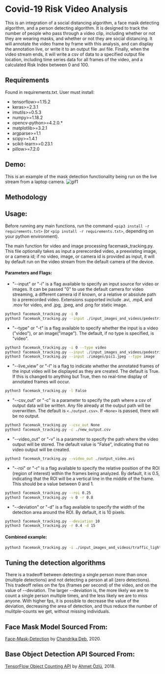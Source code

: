 # Covid-19 Risk Video Analysis
This is an integration of a social distancing algorithm, a face mask detecting algorithm, and a person detecting algorithm. It is designed to track the number of people who pass through a video clip, including whether or not they are wearing masks, and whether or not they are social distancing. It will annotate the video frame by frame with this analysis, and can display the annotation live, or write it to an output file .avi file. Finally, when the video stream ends, it will write a csv of data to a specified output file location, including time series data for all frames of the video, and a calculated Risk Index between 0 and 100.

## Requirements
Found in requirements.txt. User must install:
- tensorflow>=1.15.2
- keras>=2.3.1
- imutils>=0.5.3
- numpy>=1.18.2
- opencv-python>=4.2.0.*
- matplotlib>=3.2.1
- argparse>=1.1
- scipy>=1.4.1
- scikit-learn>=0.23.1
- pillow>=7.2.0

## Demo:
This is an example of the mask detection functionality being run on the live stream from a laptop camera.
![gif1](./embedded/demoGif.gif)

## Methodology


## Usage:
Before running any main functions, run the command `<pip3 install -r requirements.txt>` (or `<pip install -r requirements.txt>`, depending on your python environment).

The main function for video and image processing facemask_tracking.py. This file optionally takes as input a prerecorded video, a preexisting image, or a camera id; if no video, image, or camera id is provided as input, it will by default run on the video stream from the default camera of the device. 

#### Parameters and Flags:

- "--input" or "-i" is a flag available to specify an input source for video or images. It can be passed "0" to use the default camera for video streaming, a different camera id if known, or a relative or absolute path to a prerecorded video. Extensions supported include .avi, .mp4, and .mov for video, and .jpg, .jpeg, and .png for static image.
```bash
python3 facemask_tracking.py -i 0
python3 facemask_tracking.py --input ./input_images_and_videos/pedestrian_survaillance.mp4
```

- "--type" or "-t" is a flag available to specify whether the input is a video ("video"), or an image("image"). The default, if no type is specified, is "video".
```bash
python3 facemask_tracking.py -i 0 --type video
python3 facemask_tracking.py --input ./input_images_and_videos/pedestrian_survaillance.mp4 -t video
python3 facemask_tracking.py --input ./images/pic1.jpeg --type image
```

- "--live_view" or "-l" is a flag to indicate whether the annotated frames of the input video will be displayed as they are created. The default is True. If this is changed to anything but True, then no real-time display of annotated frames will occur.
```bash
python3 facemask_tracking.py -l False
```

- "--csv_out" or "-c" is a parameter to specify the path where a csv of output data will be written. Any file already at the output path will be overwritten. The default is `<./output.csv>`. If `<None>` is passed, there will be no output.
```bash
python3 facemask_tracking.py --csv_out None
python3 facemask_tracking.py -c ./new_output.csv
```

- "--video_out" or "-v" is a parameter to specify the path where the video output will be stored. The default value is "False", indicating that no video output will be created.
```bash
python3 facemask_tracking.py --video_out ./output_video.avi
```

- "--roi" or "-r" is a flag available to specify the relative position of the ROI (region of interest) within the frames being analyzed. By default, it is 0.5, indicating that the ROI will be a vertical line in the middle of the frame. This should be a value between 0 and 1.
```bash
python3 facemask_tracking.py --roi 0.25
python3 facemask_tracking.py -v 0 -r 0.8
```

- "--deviation" or "-d" is a flag available to specify the width of the detection area around the ROI. By default, it is 10 pixels.
```bash
python3 facemask_tracking.py --deviation 10
python3 facemask_tracking.py -r 0.4 -d 15
```

#### Combined example:
```bash
python3 facemask_tracking.py -i ./input_images_and_videos/traffic_light.mp4 -c ./new_output.csv -v ./output_video.avi -r 0.8 -d 15
```


## Tuning the detection algorithms
There is a tradeoff between detecting a single person more than once (multiple detections) and not detecting a person at all (zero detections). This tradeoff relies on the fps (frames per second) of the video, and on the value of --deviation. The larger --deviation is, the more likely we are to count a single person multiple times, and the less likely we are to miss anyone. With higher fps, it is possible to decrease the value of the deviation, decreasing the area of detection, and thus reduce the number of mulitple-counts we get, without missing individuals.



## Face Mask Model Sourced From:
[Face-Mask-Detection](https://github.com/chandrikadeb7/Face-Mask-Detection) by [Chandrika Deb](https://github.com/chandrikadeb7), 2020.

## Base Object Detection API Sourced From:
[TensorFlow Object Counting API](https://github.com/ahmetozlu/tensorflow_object_counting_api) by [Ahmet Özlü](https://github.com/ahmetozlu), 2018.
